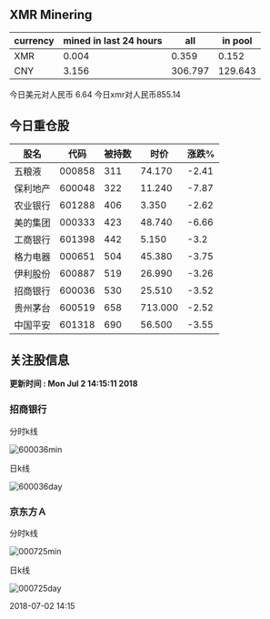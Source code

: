 ## XMR Minering

|currency|mined in last 24 hours|all|in pool|
|---|---|---|---|
|XMR|0.004|0.359|0.152|
|CNY|3.156|306.797|129.643|

今日美元对人民币 6.64	今日xmr对人民币855.14


## 今日重仓股 

|股名|代码|被持数|时价|涨跌%|
|---|---|---|---|---|
|五粮液|000858|311|74.170|-2.41|
|保利地产|600048|322|11.240|-7.87|
|农业银行|601288|406|3.350|-2.62|
|美的集团|000333|423|48.740|-6.66|
|工商银行|601398|442|5.150|-3.2|
|格力电器|000651|504|45.380|-3.75|
|伊利股份|600887|519|26.990|-3.26|
|招商银行|600036|530|25.510|-3.52|
|贵州茅台|600519|658|713.000|-2.52|
|中国平安|601318|690|56.500|-3.55|

## 关注股信息
**更新时间 : Mon Jul  2 14:15:11 2018**
### 招商银行 
分时k线

![600036min](http://image.sinajs.cn/newchart/min/n/sh600036.gif)

日k线

![600036day](http://image.sinajs.cn/newchart/daily/n/sh600036.gif)

### 京东方Ａ 
分时k线

![000725min](http://image.sinajs.cn/newchart/min/n/sz000725.gif)

日k线

![000725day](http://image.sinajs.cn/newchart/daily/n/sz000725.gif)

2018-07-02 14:15